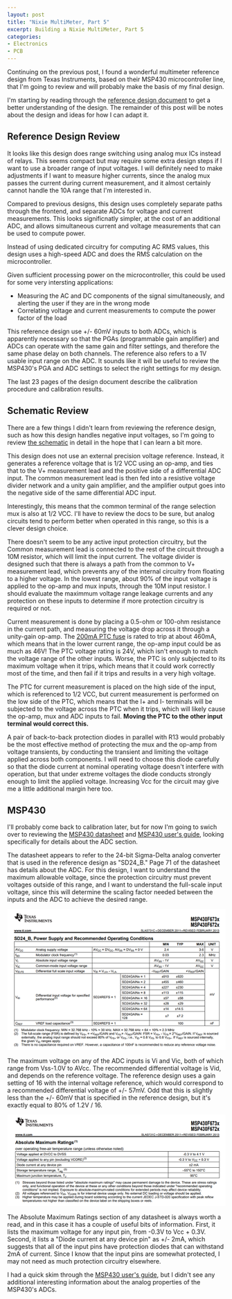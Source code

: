 ```yaml
---
layout: post
title: "Nixie MultiMeter, Part 5"
excerpt: Building a Nixie MultiMeter, Part 5
categories:
- Electronics
- PCB
---
```


Continuing on the previous post, I found a wonderful multimeter reference design from Texas Instruments, based on their MSP430 microcontroller line, that I'm going to review and will probably make the basis of my final design.

I'm starting by reading through the [reference design document](http://www.ti.com/lit/ug/tidubm4a/tidubm4a.pdf) to get a better understanding of the design. The remainder of this post will be notes about the design and ideas for how I can adapt it.

## Reference Design Review

It looks like this design does range switching using analog mux ICs instead of relays. This seems compact but may require some extra design steps if I want to use a broader range of input voltages. I will definitely need to make adjustments if I want to measure higher currents, since the analog mux passes the current during current measurement, and it almost certainly cannot handle the 10A range that I'm interested in.

Compared to previous designs, this design uses completely separate paths through the frontend, and separate ADCs for voltage and current measurements. This looks significnatly simpler, at the cost of an additional ADC, and allows simultaneous current and voltage measurements that can be used to compute power.

Instead of using dedicated circuitry for computing AC RMS values, this design uses a high-speed ADC and does the RMS calculation on the microcontroller.

Given sufficient processing power on the microcontroller, this could be used for some very intersting applications:
 * Measuring the AC and DC components of the signal simultaneously, and alerting the user if they are in the wrong mode
 * Correlating voltage and current measurements to compute the power factor of the load

This reference design use +/- 60mV inputs to both ADCs, which is apparently necessary so that the PGAs (programmable gain amplifier) and ADCs can operate with the same gain and filter settings, and therefore the same phase delay on both channels. The reference also refers to a 1V usable input range on the ADC. It sounds like it will be useful to review the MSP430's PGA and ADC settings to select the right settings for my design.

The last 23 pages of the design document describe the calibration procedure and calibration results.

## Schematic Review

There are a few things I didn't learn from reviewing the reference design, such as how this design handles negative input voltages, so I'm going to review [the schematic](http://www.ti.com/lit/df/tidrmi4/tidrmi4.pdf) in detail in the hope that I can learn a bit more.

This design does not use an external precision voltage reference. Instead, it generates a reference voltage that is 1/2 VCC using an op-amp, and ties that to the V+ measurement lead and the positive side of a differential ADC input. The common measurement lead is then fed into a resistive voltage divider network and a unity gain amplifier, and the amplifier output goes into the negative side of the same differential ADC input.

Interestingly, this means that the common terminal of the range selection mux is also at 1/2 VCC. I'll have to review the docs to be sure, but analog circuits tend to perform better when operated in this range, so this is a clever design choice.

There doesn't seem to be any active input protection circuitry, but the Common measurement lead is connected to the rest of the circuit through a 10M resistor, which will limit the input current. The voltage divider is designed such that there is always a path from the common to V+ measurement lead, which prevents any of the internal circuitry from floating to a higher voltage. In the lowest range, about 90% of the input voltage is applied to the op-amp and mux inputs, through the 10M input resistor. I should evaluate the maximmum voltage range leakage currents and any protection on these inputs to determine if more protection circuitry is required or not.

Current measurement is done by placing a 0.5-ohm or 100-ohm resistance in the current path, and measuring the voltage drop across it through a unity-gain op-amp. The [200mA PTC fuse](http://www.littelfuse.com/~/media/electronics/product_specifications/resettable_ptcs/littelfuse_ptc_nanosmdc020f_2_product_specification.pdf.pdf) is rated to trip at about 460mA, which means that in the lower current range, the op-amp input could be as much as 46V! The PTC voltage rating is 24V, which isn't enough to match the voltage range of the other inputs. Worse, the PTC is only subjected to its maximum voltage when it trips, which means that it could work correctly most of the time, and then fail if it trips and results in a very high voltage.

The PTC for current measurement is placed on the high side of the input, which is referenced to 1/2 VCC, but current measurement is performed on the low side of the PTC, which means that the I+ and I- terminals will be subjected to the voltage across the PTC when it trips, which will likely cause the op-amp, mux and ADC inputs to fail. **Moving the PTC to the other input terminal would correct this.**

A pair of back-to-back protection diodes in parallel with R13 would probably be the most effective method of protecting the mux and the op-amp from voltage transients, by conducting the transient and limiting the voltage applied across both components. I will need to choose this diode carefully so that the diode current at nominal operating voltage doesn't interfere with operation, but that under extreme voltages the diode conducts strongly enough to limit the applied voltage. Increasing Vcc for the circuit may give me a little additional margin here too.

## MSP430

I'll probably come back to calibration later, but for now I'm going to swich over to reviewing the [MSP430 datasheet](http://www.ti.com/lit/ds/slas731c/slas731c.pdf) and [MSP430 user's guide](http://www.ti.com/lit/ug/slau208p/slau208p.pdf), looking specifically for details about the ADC section.

The datasheet appears to refer to the 24-bit Sigma-Delta analog converter that is used in the reference design as "SD24_B." Page 71 of the datasheet has details about the ADC. For this design, I want to understand the maximum allowable voltage, since the protection circuitry must prevent voltages outside of this range, and I want to understand the full-scale input voltage, since this will determine the scaling factor needed between the inputs and the ADC to achieve the desired range.

[![MSP430 ADC Datasheet](/media/2018/01/18/msp430_datasheet_adc_thumb.png)](/media/2018/01/18/msp430_datasheet_adc.png)

The maximum voltage on any of the ADC inputs is Vi and Vic, both of which range from Vss-1.0V to AVcc. The recommended differential voltage is Vid, and depends on the reference voltage. The reference design uses a gain setting of 16 with the internal voltage reference, which would correspond to a recommended differential voltage of +/- 57mV. Odd that this is slightly less than the +/- 60mV that is specified in the reference design, but it's exactly equal to 80% of 1.2V / 16.

[![MSP430 Datasheet Absolute Maximum](/media/2018/01/18/msp430_datasheet_max_thumb.png)](/media/2018/01/18/msp430_datasheet_max.png)

The Absolute Maximum Ratings section of any datasheet is always worth a read, and in this case it has a couple of useful bits of information. First, it lists the maximum voltage for any input pin, from -0.3V to Vcc + 0.3V. Second, it lists a "Diode current at any device pin" as +/- 2mA, which suggests that all of the input pins have protection diodes that can withstand 2mA of current. Since I know that the input pins are somewhat protected, I may not need as much protection circuitry elsewhere.

I had a quick skim through the [MSP430 user's guide](http://www.ti.com/lit/ug/slau208p/slau208p.pdf), but I didn't see any additional interesting information about the analog properties of the MSP430's ADCs.